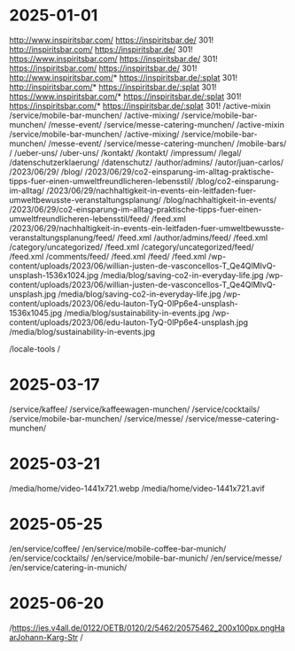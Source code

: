 # 2025-01-01
http://www.inspiritsbar.com/ https://inspiritsbar.de/ 301!
http://inspiritsbar.com/ https://inspiritsbar.de/ 301!
https://www.inspiritsbar.com/ https://inspiritsbar.de/ 301!
https://inspiritsbar.com/ https://inspiritsbar.de/ 301!
http://www.inspiritsbar.com/* https://inspiritsbar.de/:splat 301!
http://inspiritsbar.com/* https://inspiritsbar.de/:splat 301!
https://www.inspiritsbar.com/* https://inspiritsbar.de/:splat 301!
https://inspiritsbar.com/* https://inspiritsbar.de/:splat 301!
/active-mixin /service/mobile-bar-munchen/
/active-mixing/ /service/mobile-bar-munchen/
/messe-event/ /service/messe-catering-munchen/
/active-mixin /service/mobile-bar-munchen/
/active-mixing/ /service/mobile-bar-munchen/
/messe-event/ /service/messe-catering-munchen/
/mobile-bars/ /
/ueber-uns/ /uber-uns/
/kontakt/ /kontakt/
/impressum/ /legal/
/datenschutzerklaerung/ /datenschutz/
/author/admins/ /autor/juan-carlos/
/2023/06/29/ /blog/
/2023/06/29/co2-einsparung-im-alltag-praktische-tipps-fuer-einen-umweltfreundlicheren-lebensstil/ /blog/co2-einsparung-im-alltag/
/2023/06/29/nachhaltigkeit-in-events-ein-leitfaden-fuer-umweltbewusste-veranstaltungsplanung/ /blog/nachhaltigkeit-in-events/
/2023/06/29/co2-einsparung-im-alltag-praktische-tipps-fuer-einen-umweltfreundlicheren-lebensstil/feed/ /feed.xml
/2023/06/29/nachhaltigkeit-in-events-ein-leitfaden-fuer-umweltbewusste-veranstaltungsplanung/feed/ /feed.xml
/author/admins/feed/ /feed.xml
/category/uncategorized/ /feed.xml
/category/uncategorized/feed/ /feed.xml
/comments/feed/ /feed.xml
/feed/ /feed.xml
/wp-content/uploads/2023/06/willian-justen-de-vasconcellos-T_Qe4QlMIvQ-unsplash-1536x1024.jpg /media/blog/saving-co2-in-everyday-life.jpg
/wp-content/uploads/2023/06/willian-justen-de-vasconcellos-T_Qe4QlMIvQ-unsplash.jpg /media/blog/saving-co2-in-everyday-life.jpg
/wp-content/uploads/2023/06/edu-lauton-TyQ-0lPp6e4-unsplash-1536x1045.jpg /media/blog/sustainability-in-events.jpg
/wp-content/uploads/2023/06/edu-lauton-TyQ-0lPp6e4-unsplash.jpg /media/blog/sustainability-in-events.jpg

/locale-tools /

# 2025-03-17
/service/kaffee/ /service/kaffeewagen-munchen/
/service/cocktails/ /service/mobile-bar-munchen/
/service/messe/ /service/messe-catering-munchen/

# 2025-03-21
/media/home/video-1441x721.webp /media/home/video-1441x721.avif

# 2025-05-25
/en/service/coffee/ /en/service/mobile-coffee-bar-munich/
/en/service/cocktails/ /en/service/mobile-bar-munich/
/en/service/messe/ /en/service/catering-in-munich/

# 2025-06-20
/https://ies.v4all.de/0122/OETB/0120/2/5462/20575462_200x100px.pngHaarJohann-Karg-Str /
